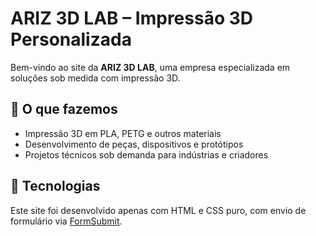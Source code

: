 # ARIZ 3D LAB – Impressão 3D Personalizada

Bem-vindo ao site da **ARIZ 3D LAB**, uma empresa especializada em soluções sob medida com impressão 3D.

## 🚀 O que fazemos

- Impressão 3D em PLA, PETG e outros materiais
- Desenvolvimento de peças, dispositivos e protótipos
- Projetos técnicos sob demanda para indústrias e criadores

## 🧩 Tecnologias

Este site foi desenvolvido apenas com HTML e CSS puro, com envio de formulário via [FormSubmit](https://formsubmit.co/).



